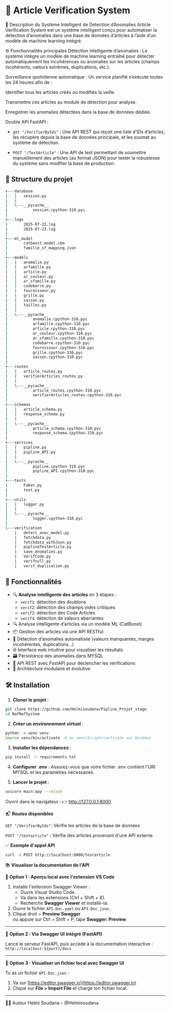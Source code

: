 # 🧠 Article Verification System

🧠 Description du Système Intelligent de Détection d’Anomalies
Article Verification System est un système intelligent conçu pour automatiser la détection d’anomalies dans une base de données d’articles à l’aide d’un modèle de machine learning intégré. 

⚙️ Fonctionnalités principales
Détection intelligente d’anomalies :
Le système intègre un modèle de machine learning entraîné pour détecter automatiquement les incohérences ou anomalies sur les articles (champs incohérents, valeurs extrêmes, duplications, etc.).

Surveillance quotidienne automatique :
Un service planifié s’exécute toutes les 24 heures afin de :

Identifier tous les articles créés ou modifiés la veille.

Transmettre ces articles au module de détection pour analyse.

Enregistrer les anomalies détectées dans la base de données dédiée.

Double API FastAPI :

- `get "/VerifierByIds"` : Une API REST qui reçoit une liste d’IDs d’articles, les récupère depuis la base de données principale, et les soumet au système de détection.

- `POST "/TestArticle"` : Une API de test permettant de soumettre manuellement des articles (au format JSON) pour tester la robustesse du système sans modifier la base de production.



## 📁 Structure du projet
```bash
+---database
|   |   session.py
|   |
|   \---__pycache__
|           session.cpython-310.pyc
|
+---logs
|       2025-07-22.log
|       2025-07-23.log
|
+---ml_model
|       catboost_model.cbm
|       famille_sf_mapping.json
|
+---models
|   |   anomalie.py
|   |   arfamille.py
|   |   article.py
|   |   ar_couleur.py
|   |   ar_sfamille.py
|   |   codebarre.py
|   |   fournisseur.py
|   |   grille.py
|   |   saison.py
|   |   tailles.py
|   |
|   \---__pycache__
|           anomalie.cpython-310.pyc
|           arfamille.cpython-310.pyc
|           article.cpython-310.pyc
|           ar_couleur.cpython-310.pyc
|           ar_sfamille.cpython-310.pyc
|           codebarre.cpython-310.pyc
|           fournisseur.cpython-310.pyc
|           grille.cpython-310.pyc
|           saison.cpython-310.pyc
|
+---routes
|   |   article_routes.py
|   |   verifierArticles_routes.py
|   |
|   \---__pycache__
|           article_routes.cpython-310.pyc
|           verifierArticles_routes.cpython-310.pyc
|
+---schemas
|   |   article_schema.py
|   |   response_schema.py
|   |
|   \---__pycache__
|           article_schema.cpython-310.pyc
|           response_schema.cpython-310.pyc
|
+---services
|   |   pipline.py
|   |   pipline_API.py
|   |
|   \---__pycache__
|           pipline.cpython-310.pyc
|           pipline_API.cpython-310.pyc
|
+---tests
|       Faker.py
|       test.py
|
+---utils
|   |   logger.py
|   |
|   \---__pycache__
|           logger.cpython-310.pyc
|
\---verification
    |   detect_avec_model.py
    |   fetchdata.py
    |   fetchdata_withJson.py
    |   piplineTestArticle.py
    |   save_anomalies.py
    |   VerifCode.py
    |   verifnull.py
    |   verif_duplication.py
```

## 🚀 Fonctionnalités

- 🔍 **Analyse intelligente des articles** en 3 étapes :
  - `verif1`: détection des doublons
  - `verif2`: détection des champs vides critiques
  - `verif2`: détection des Code Articles
  - `verif4`: détection de valeurs aberrantes
- 🔍 Analyse intelligente d’articles via un modèle ML (CatBoost)
- 📦 Gestion des articles via une API RESTful
- 🧠 Détection d’anomalies automatisée (valeurs manquantes, marges incohérentes, duplications…)
- 🌐 Interface web intuitive pour visualiser les résultats
- 🗃️ Persistance des anomalies dans MYSQL
- 🧪 API REST avec FastAPI pour déclencher les vérifications
- 🧠 Architecture modulaire et évolutive

## 🛠️ Installation

1. **Cloner le projet** :
```bash
git clone https://github.com/Helmisoudana/Pipline_Projet_stage
cd NafNafSystem
```
2. **Créer un environnement virtuel** :
```bash
python -m venv venv
source venv/bin/activate  # ou venv\Scripts\activate sur Windows
```
3. **Installer les dépendances** :
```bash
pip install -r requirements.txt
```
4. **Configurer .env** :
Assurez-vous que votre fichier .env contient l'URI MYSQL et les paramètres nécessaires.

5. **Lancer le projet** :
```bash
uvicorn main:app --reload
```
Ouvrir dans le navigateur :
👉 http://127.0.0.1:8000

📬 **Routes disponibles** 

`GET "/VerifierByIds"`: Vérifie les articles de la base de données

`POST "/testarticle"` : Vérifie des articles provenant d'une API externe

✅ **Exemple d'appel API**
```bash
curl -X POST http://localhost:8000/testarticle
```
📚 **Visualiser la documentation de l'API**

🔹 **Option 1 : Aperçu local avec l'extension VS Code**

1. Installe l'extension Swagger Viewer :
   - Ouvre Visual Studio Code.
   - Va dans les extensions (Ctrl + Shift + X).
   - Recherche **Swagger Viewer** et installe-la.
2. Ouvre le fichier `API-Doc.yaml` ou `API-Doc.json`.
3. Clique droit > **Preview Swagger**  
   ou appuie sur Ctrl + Shift + P, tape **Swagger: Preview**.

---

🔹 **Option 2 : Via Swagger UI intégré (FastAPI)**

Lance le serveur FastAPI, puis accède à la documentation interactive :  
`http://localhost:${port}/docs`

---

🔹 **Option 3 : Visualiser un fichier local avec Swagger UI**

Tu as un fichier `API-Doc.json` :  
1. Va sur [https://editor.swagger.io](https://editor.swagger.io)  
2. Clique sur **File > Import File** et charge ton fichier local.

---

👨‍💻 Auteur Helmi Soudana – @Helmisoudana